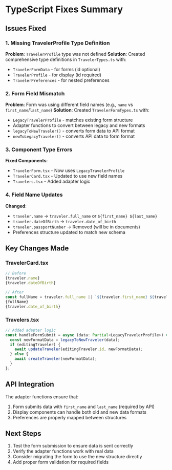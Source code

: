# TypeScript Fixes Summary

## Issues Fixed

### 1. Missing TravelerProfile Type Definition
**Problem**: `TravelerProfile` type was not defined
**Solution**: Created comprehensive type definitions in `TravelerTypes.ts` with:
- `TravelerFormData` - for forms (id optional)
- `TravelerProfile` - for display (id required)
- `TravelerPreferences` - for nested preferences

### 2. Form Field Mismatch
**Problem**: Form was using different field names (e.g., `name` vs `first_name`/`last_name`)
**Solution**: Created `TravelerFormTypes.ts` with:
- `LegacyTravelerProfile` - matches existing form structure
- Adapter functions to convert between legacy and new formats
- `legacyToNewTraveler()` - converts form data to API format
- `newToLegacyTraveler()` - converts API data to form format

### 3. Component Type Errors
**Fixed Components**:
- `TravelerForm.tsx` - Now uses `LegacyTravelerProfile`
- `TravelerCard.tsx` - Updated to use new field names
- `Travelers.tsx` - Added adapter logic

### 4. Field Name Updates
**Changed**:
- `traveler.name` → `traveler.full_name` or `${first_name} ${last_name}`
- `traveler.dateOfBirth` → `traveler.date_of_birth`
- `traveler.passportNumber` → Removed (will be in documents)
- Preferences structure updated to match new schema

## Key Changes Made

### TravelerCard.tsx
```typescript
// Before
{traveler.name}
{traveler.dateOfBirth}

// After  
const fullName = traveler.full_name || `${traveler.first_name} ${traveler.last_name}`.trim();
{fullName}
{traveler.date_of_birth}
```

### Travelers.tsx
```typescript
// Added adapter logic
const handleFormSubmit = async (data: Partial<LegacyTravelerProfile>) => {
  const newFormatData = legacyToNewTraveler(data);
  if (editingTraveler) {
    await updateTraveler(editingTraveler.id, newFormatData);
  } else {
    await createTraveler(newFormatData);
  }
};
```

## API Integration

The adapter functions ensure that:
1. Form submits data with `first_name` and `last_name` (required by API)
2. Display components can handle both old and new data formats
3. Preferences are properly mapped between structures

## Next Steps

1. Test the form submission to ensure data is sent correctly
2. Verify the adapter functions work with real data
3. Consider migrating the form to use the new structure directly
4. Add proper form validation for required fields